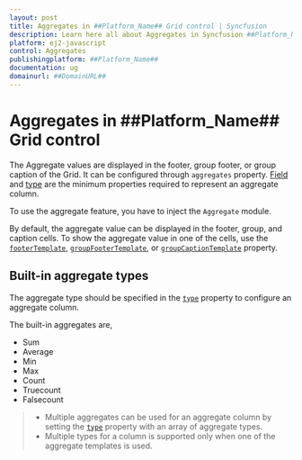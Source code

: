 ```yaml
---
layout: post
title: Aggregates in ##Platform_Name## Grid control | Syncfusion
description: Learn here all about Aggregates in Syncfusion ##Platform_Name## Grid control of Syncfusion Essential JS 2 and more.
platform: ej2-javascript
control: Aggregates 
publishingplatform: ##Platform_Name##
documentation: ug
domainurl: ##DomainURL##
---
```


# Aggregates in ##Platform_Name## Grid control

 The Aggregate values are displayed in the footer, group footer, or group caption of the Grid. It can be configured through `aggregates` property.
[Field](../../api/grid/aggregateColumn/#field) and [type](../../api/grid/aggregateColumn/#type) are the minimum properties required to represent an aggregate column.

To use the aggregate feature, you have to inject the `Aggregate` module.

By default, the aggregate value can be displayed in the footer, group, and caption cells. To show the aggregate value in one of the cells, use the [`footerTemplate`](../../api/grid/aggregateColumn/#footertemplate), [`groupFooterTemplate`](../../api/grid/aggregateColumn#groupfootertemplate), or [`groupCaptionTemplate`](../../api/grid/aggregateColumn/#groupcaptiontemplate) property.

## Built-in aggregate types

The aggregate type should be specified in the [`type`](../../api/grid/aggregateColumn/#type) property to configure an aggregate column.

The built-in aggregates are,
* Sum
* Average
* Min
* Max
* Count
* Truecount
* Falsecount

> * Multiple aggregates can be used for an aggregate column by setting the [`type`](../../api/grid/aggregateColumn/#type) property
with an array of aggregate types.
> * Multiple types for a column is supported only when one of the aggregate templates is used.